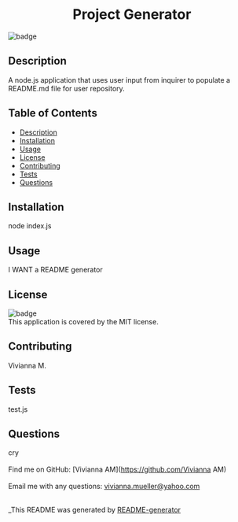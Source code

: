 
<h1 align="center">Project Generator </h1>
  
![badge](https://img.shields.io/badge/license-MIT-brightgreen)<br />

## Description
A node.js application that uses user input from inquirer to populate a README.md file for user repository.

## Table of Contents
- [Description](#description)
- [Installation](#installation)
- [Usage](#usage)
- [License](#license)
- [Contributing](#contributing)
- [Tests](#tests)
- [Questions](#questions)

## Installation
node index.js

## Usage
I WANT a README generator

## License
![badge](https://img.shields.io/badge/license-MIT-brightgreen)
<br />
This application is covered by the MIT license. 

## Contributing
Vivianna M.

## Tests
test.js

## Questions
cry<br />
<br />
Find me on GitHub: [Vivianna AM](https://github.com/Vivianna AM)<br />
<br />
Email me with any questions: vivianna.mueller@yahoo.com<br /><br />

_This README was generated by [README-generator](https://github.com//README-generator)

